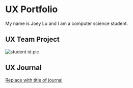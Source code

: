 # UX Portfolio

My name is Joey Lu and I am a computer science student.

## UX Team Project

![student id pic](https://github.com/user-attachments/assets/22a59ef9-dab6-4c07-83fd-e4c9a80b83a7)


## UX Journal

[Replace with title of journal](j01/)
